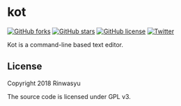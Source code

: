 # kot
[![GitHub forks](https://img.shields.io/github/forks/Rinwasyu/kot.svg)](https://github.com/Rinwasyu/kot/network)
[![GitHub stars](https://img.shields.io/github/stars/Rinwasyu/kot.svg)](https://github.com/Rinwasyu/kot/stargazers)
[![GitHub license](https://img.shields.io/github/license/Rinwasyu/kot.svg)](https://github.com/Rinwasyu/kot/blob/master/LICENSE)
[![Twitter](https://img.shields.io/twitter/url/https/github.com/Rinwasyu/kot.svg?style=social)](https://twitter.com/intent/tweet?text=Wow:&url=https%3A%2F%2Fgithub.com%2FRinwasyu%2Fkot)

Kot is a command-line based text editor.

## License
Copyright 2018 Rinwasyu

The source code is licensed under GPL v3.